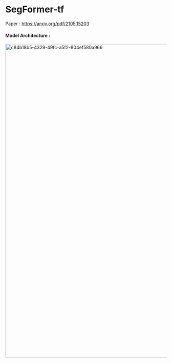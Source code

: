 # SegFormer-tf

Paper : https://arxiv.org/pdf/2105.15203

#### Model Architecture :

<img width="979" alt="c84b18b5-4329-49fc-a5f2-804ef580a966" src="https://user-images.githubusercontent.com/88665786/215752739-6969b6f5-d2b0-4b04-8634-09ef33ae10d5.png">
